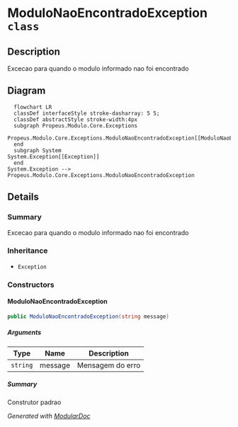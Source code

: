 # ModuloNaoEncontradoException `class`

## Description
Excecao para quando o modulo informado nao foi encontrado

## Diagram
```mermaid
  flowchart LR
  classDef interfaceStyle stroke-dasharray: 5 5;
  classDef abstractStyle stroke-width:4px
  subgraph Propeus.Modulo.Core.Exceptions
  Propeus.Modulo.Core.Exceptions.ModuloNaoEncontradoException[[ModuloNaoEncontradoException]]
  end
  subgraph System
System.Exception[[Exception]]
  end
System.Exception --> Propeus.Modulo.Core.Exceptions.ModuloNaoEncontradoException
```

## Details
### Summary
Excecao para quando o modulo informado nao foi encontrado

### Inheritance
 - `Exception`

### Constructors
#### ModuloNaoEncontradoException
```csharp
public ModuloNaoEncontradoException(string message)
```
##### Arguments
| Type | Name | Description |
| --- | --- | --- |
| `string` | message | Mensagem do erro |

##### Summary
Construtor padrao

*Generated with* [*ModularDoc*](https://github.com/hailstorm75/ModularDoc)
